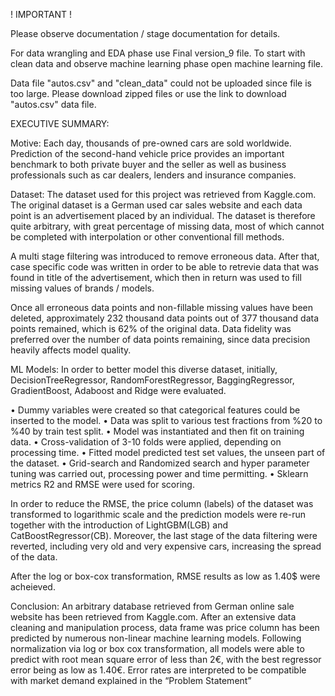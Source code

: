 ! IMPORTANT !

Please observe documentation / stage documentation for details.

For data wrangling and EDA phase use Final version_9 file. To start with clean data and observe machine learning phase open machine learning file.


 Data file "autos.csv" and "clean_data" could not be uploaded since file is too large. 
 Please download zipped files or use the link to download "autos.csv" data file.


EXECUTIVE SUMMARY:

Motive:
Each day, thousands of pre-owned cars are sold worldwide. Prediction of the second-hand vehicle price provides an important benchmark to both private buyer and the seller as well as business professionals such as car dealers, lenders and insurance companies.

Dataset:
The dataset used for this project was retrieved from Kaggle.com. The original dataset is a German used car sales website and each data point is an advertisement placed by an individual. The dataset is therefore quite arbitrary, with great percentage of missing data, most of which cannot be completed with interpolation or other conventional fill methods.

A multi stage filtering was introduced to remove erroneous data. After that, case specific code was written in order to be able to retrevie data that was found in title of the advertisement, which then in return was used to fill missing values of brands / models.

Once all erroneous data points and non-fillable missing values have been deleted, approximately 232 thousand data points out of 377 thousand data points remained, which is 62% of the original data. Data fidelity was preferred over the number of data points remaining, since data precision heavily affects model quality.

ML Models:
In order to better model this diverse dataset, initially, DecisionTreeRegressor, RandomForestRegressor, BaggingRegressor, GradientBoost, Adaboost and Ridge were evaluated.

• Dummy variables were created so that categorical features could be inserted to the model.
• Data was split to various test fractions from %20 to %40 by train test split.
• Model was instantiated and then fit on training data.
• Cross-validation of 3-10 folds were applied, depending on processing time.
• Fitted model predicted test set values, the unseen part of the dataset.
• Grid-search and Randomized search and hyper parameter tuning was carried out, processing power and time permitting.
• Sklearn metrics R2 and RMSE were used for scoring.

In order to reduce the RMSE, the price column (labels) of the dataset was transformed to logarithmic scale and the prediction models were re-run together with the introduction of LightGBM(LGB) and CatBoostRegressor(CB). Moreover, the last stage of the data filtering were reverted, including very old and very expensive cars, increasing the spread of the data. 

After the log or box-cox transformation, RMSE results as low as 1.40$ were acheieved.

Conclusion:
An arbitrary database retrieved from German online sale website has been retrieved from Kaggle.com. After an extensive data cleaning and manipulation process, data frame was price column has been predicted by numerous non-linear machine learning models. Following normalization via log or box cox transformation, all models were able to predict with root mean square error of less than 2€, with the best regressor error being as low as 1.40€. Error rates are interpreted to be compatible with market demand explained in the “Problem Statement”



